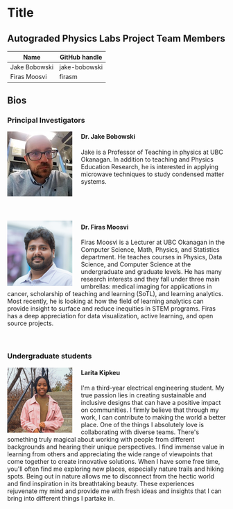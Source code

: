 # Title

## Autograded Physics Labs Project Team Members

| Name             | GitHub handle  |
|------------------|----------------|
| Jake Bobowski    | jake-bobowski  |
| Firas Moosvi     | firasm         |

## Bios


### Principal Investigators

<img align="left" width="150" height="150" style="padding-right: 20px" src="../images/jake.jpg"> </img>

#### **Dr. Jake Bobowski**

Jake is a Professor of Teaching in physics at UBC Okanagan.  In addition to teaching and Physics Education Research, he is interested in applying microwave techniques to study condensed matter systems. <br><br><br><br><br>

<img align="left" width="150" height="150" style="padding-right: 20px" src="../images/firas.png"> </img>

#### **Dr. Firas Moosvi**

Firas Moosvi is a Lecturer at UBC Okanagan in the Computer Science, Math, Physics, and Statistics department. He teaches courses in Physics, Data Science, and Computer Science at the undergraduate and graduate levels. He has many research interests and they fall under three main umbrellas: medical imaging for applications in cancer, scholarship of teaching and learning (SoTL), and learning analytics. Most recently, he is looking at how the field of learning analytics can provide insight to surface and reduce inequities in STEM programs. Firas has a deep appreciation for data visualization, active learning, and open source projects.<br><br><br>


### Undergraduate students

<img align="left" width="150" height="150" style="padding-right: 20px" src="../images/larita.jpg"> </img>

#### **Larita Kipkeu**

I'm a third-year electrical engineering student. My true passion lies in creating sustainable and inclusive designs that can have a positive impact on communities. I firmly believe that through my work, I can contribute to making the world a better place. One of the things I absolutely love is collaborating with diverse teams. There's something truly magical about working with people from different backgrounds and hearing their unique perspectives. I find immense value in learning from others and appreciating the wide range of viewpoints that come together to create innovative solutions. When I have some free time, you'll often find me exploring new places, especially nature trails and hiking spots. Being out in nature allows me to disconnect from the hectic world and find inspiration in its breathtaking beauty. These experiences rejuvenate my mind and provide me with fresh ideas and insights that I can bring into different things I partake in. <br><br><br>